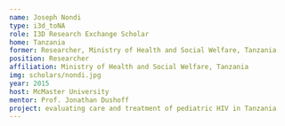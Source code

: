 ```yaml
---
name: Joseph Nondi
type: i3d_toNA
role: I3D Research Exchange Scholar
home: Tanzania
former: Researcher, Ministry of Health and Social Welfare, Tanzania
position: Researcher
affiliation: Ministry of Health and Social Welfare, Tanzania
img: scholars/nondi.jpg
year: 2015
host: McMaster University
mentor: Prof. Jonathan Dushoff
project: evaluating care and treatment of pediatric HIV in Tanzania
---
```

